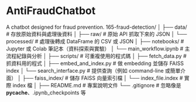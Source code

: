 # AntiFraudChatbot
A chatbot designed for fraud prevention.
165-fraud-detection/
│
├── data/                    # 存放原始資料與處理後資料
│   ├── raw/                 # 原始 API 抓取下來的 JSON
│   └── processed/           # 處理後轉成 DataFrame 的 CSV 或 JSON
│
├── notebooks/               # Jupyter 或 Colab 筆記本（資料探索與實驗）
│   └── main_workflow.ipynb  # 主流程紀錄與分析
│
├── scripts/                 # 可重複使用的程式碼
│   ├── fetch_data.py        # 抓資料用的程式
│   ├── embed_and_index.py   # 做 embedding 並儲存 FAISS index
│   └── search_interface.py  # 提供查詢（例如 command-line 或簡單介面）
│
├── faiss_index/             # 儲存 FAISS 向量索引檔
│   └── index_file.index     # 實際 index 檔
│
├── README.md                # 專案說明文件
└── .gitignore               # 忽略像是 __pycache__、.ipynb_checkpoints 等
